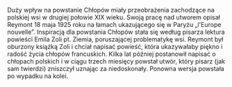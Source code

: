 Duży wpływ na powstanie Chłopów miały przeobrażenia zachodzące na polskiej wsi w drugiej połowie XIX wieku. Swoją pracę nad utworem opisał Reymont 18 maja 1925 roku na łamach ukazującego się w Paryżu „l'Europe nouvelle”. Inspiracją dla powstania Chłopów stała się według pisarza lektura powieści Emila Zoli pt. Ziemia, poruszającej problematykę wsi. Reymont był oburzony książką Zoli i chciał napisać powieść, która ukazywałaby piękno i radość życia chłopów francuskich. Kilka lat później postanowił napisać o chłopach polskich i w ciągu trzech miesięcy powstał utwór, który pisarz (jak sam twierdzi) zniszczył uznając za niedoskonały. Ponowna wersja powstała po wypadku na kolei.

